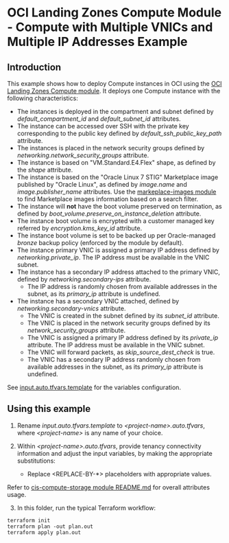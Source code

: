 # OCI Landing Zones Compute Module - Compute with Multiple VNICs and Multiple IP Addresses Example

## Introduction

This example shows how to deploy Compute instances in OCI using the [OCI Landing Zones Compute module](../../README.md). It deploys one Compute instance with the following characteristics:
- The instances is deployed in the compartment and subnet defined by *default_compartment_id* and *default_subnet_id* attributes.
- The instance can be accessed over SSH with the private key corresponding to the public key defined by *default_ssh_public_key_path* attribute.
- The instances is placed in the network security groups defined by *networking.network_security_groups* attribute.
- The instance is based on "VM.Standard.E4.Flex" shape, as defined by the *shape* attribute.
- The instance is based on the "Oracle Linux 7 STIG" Marketplace image published by "Oracle Linux", as defined by *image.name* and *image.publisher_name* attributes. Use the [markeplace-images module](../../../marketplace-images/) to find Marketplace images information based on a search filter.
- The instance will **not** have the boot volume preserved on termination, as defined by *boot_volume.preserve_on_instance_deletion* attribute.
- The instance boot volume is encrypted with a customer managed key referred by *encryption.kms_key_id* attribute.
- The instance boot volume is set to be backed up per Oracle-managed *bronze* backup policy (enforced by the module by default).
- The instance primary VNIC is assigned a primary IP address defined by *networking.private_ip*. The IP address must be available in the VNIC subnet.
- The instance has a secondary IP address attached to the primary VNIC, defined by *networking.secondary-ips* attribute. 
   - The IP address is randomly chosen from available addresses in the subnet, as its *primary_ip* attribute is undefined.
- The instance has a secondary VNIC attached, defined by *networking.secondary-vnics* attribute. 
   - The VNIC is created in the subnet defined by its *subnet_id* attribute.
   - The VNIC is placed in the network security groups defined by its *network_security_groups* attribute.
   - The VNIC is assigned a primary IP address defined by its *private_ip* attribute. The IP address must be available in the VNIC subnet.
   - The VNIC will forward packets, as *skip_source_dest_check* is true.
   - The VNIC has a secondary IP address randomly chosen from available addresses in the subnet, as its *primary_ip* attribute is undefined.

See [input.auto.tfvars.template](./input.auto.tfvars.template) for the variables configuration.

## Using this example
1. Rename *input.auto.tfvars.template* to *\<project-name\>.auto.tfvars*, where *\<project-name\>* is any name of your choice.

2. Within *\<project-name\>.auto.tfvars*, provide tenancy connectivity information and adjust the input variables, by making the appropriate substitutions:
   - Replace \<REPLACE-BY-\*\> placeholders with appropriate values. 
   
Refer to [cis-compute-storage module README.md](../../README.md) for overall attributes usage.

3. In this folder, run the typical Terraform workflow:
```
terraform init
terraform plan -out plan.out
terraform apply plan.out
```